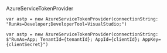 AzureServiceTokenProvider

```CSharp
var astp = new AzureServiceTokenProvider(connectionString: "RunAs=Developer;DeveloperTool=VisualStudio;")
```

```CSharp
var astp = new AzureServiceTokenProvider(connectionString: $"RunAs=App; TenantId={tenantId}; AppId={clientId}; AppKey={clientSecret}")
```
